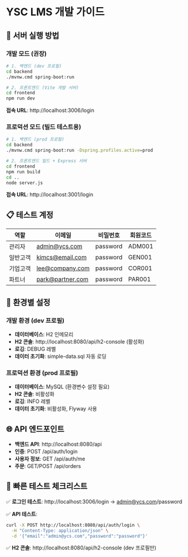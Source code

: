 # YSC LMS 개발 가이드

## 🚀 서버 실행 방법

### 개발 모드 (권장)
```bash
# 1. 백엔드 (dev 프로필)
cd backend
./mvnw.cmd spring-boot:run

# 2. 프론트엔드 (Vite 개발 서버)
cd frontend  
npm run dev
```

**접속 URL**: http://localhost:3006/login

### 프로덕션 모드 (빌드 테스트용)
```bash  
# 1. 백엔드 (prod 프로필)
cd backend
./mvnw.cmd spring-boot:run -Dspring.profiles.active=prod

# 2. 프론트엔드 빌드 + Express 서버
cd frontend
npm run build
cd ..
node server.js
```

**접속 URL**: http://localhost:3001/login

## 📋 테스트 계정

| 역할 | 이메일 | 비밀번호 | 회원코드 |
|------|-------|----------|----------|
| 관리자 | admin@ycs.com | password | ADM001 |
| 일반고객 | kimcs@email.com | password | GEN001 |
| 기업고객 | lee@company.com | password | COR001 |
| 파트너 | park@partner.com | password | PAR001 |

## 🔧 환경별 설정

### 개발 환경 (dev 프로필)
- **데이터베이스**: H2 인메모리
- **H2 콘솔**: http://localhost:8080/api/h2-console (활성화)
- **로깅**: DEBUG 레벨
- **데이터 초기화**: simple-data.sql 자동 로딩

### 프로덕션 환경 (prod 프로필)  
- **데이터베이스**: MySQL (환경변수 설정 필요)
- **H2 콘솔**: 비활성화
- **로깅**: INFO 레벨  
- **데이터 초기화**: 비활성화, Flyway 사용

## 🌐 API 엔드포인트

- **백엔드 API**: http://localhost:8080/api
- **인증**: POST /api/auth/login
- **사용자 정보**: GET /api/auth/me
- **주문**: GET/POST /api/orders

## 🎯 빠른 테스트 체크리스트

✅ **로그인 테스트**: http://localhost:3006/login → admin@ycs.com/password

✅ **API 테스트**: 
```bash
curl -X POST http://localhost:8080/api/auth/login \
  -H "Content-Type: application/json" \
  -d '{"email":"admin@ycs.com","password":"password"}'
```

✅ **H2 콘솔**: http://localhost:8080/api/h2-console (dev 프로필만)
